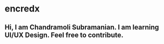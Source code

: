 # encredx
## Hi, I am Chandramoli Subramanian. I am learning UI/UX Design. Feel free to contribute.
